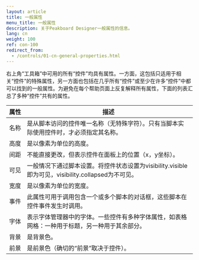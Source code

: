 ```yaml
---
layout: article
title: 一般属性
menu_title: 一般属性
description: 关于Peakboard Designer一般属性的信息。
lang: cn
weight: 100
ref: con-100
redirect_from:
  - /controls/01-cn-general-properties.html
---
```


右上角“工具箱”中可用的所有“控件”均具有属性。一方面，这包括只适用于相关“控件”的特殊属性，另一方面也包括在几乎所有“控件”或至少在许多“控件”中都可以找到的一般属性。为避免在每个帮助页面上反复解释所有属性，下面的列表汇总了多种“控件”共有的属性。

| <strong style="white-space:nowrap;">属性</strong>       |   <strong style="white-space:nowrap;">描述</strong> |
|------------|-------------|
| 名称        |	是从脚本访问的控件唯一名称（无特殊字符）。只有当脚本实际使用控件时，才必须指定其名称。|
| 高度        | 是以像素为单位的高度。|
| 间距        | 不能直接更改，但表示控件在面板上的位置（x，y坐标）。 |
| 可见        | 一般情况下通过脚本设置。将控件状态设置为visibility.visible即为可见，visibility.collapsed为不可见。|
| 宽度        |	是以像素为单位的宽度。	|
| 事件        |	此属性可用于调用包含一个或多个脚本的对话框，这些脚本在控件事件发生时调用。	|
| 字体        |	表示字体管理器中的字体。一些控件有多种字体属性，如表格网格：一种用于标题，另一种用于其余部分。	|
| 背景        |	是背景色。
| 前景        |	是前景色（确切的“前景”取决于控件）。|

